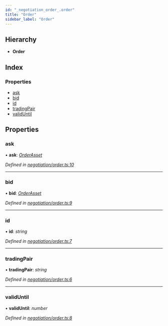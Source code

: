```yaml
---
id: "_negotiation_order_.order"
title: "Order"
sidebar_label: "Order"
---
```


## Hierarchy

* **Order**

## Index

### Properties

* [ask](_negotiation_order_.order.md#ask)
* [bid](_negotiation_order_.order.md#bid)
* [id](_negotiation_order_.order.md#id)
* [tradingPair](_negotiation_order_.order.md#tradingpair)
* [validUntil](_negotiation_order_.order.md#validuntil)

## Properties

###  ask

• **ask**: *[OrderAsset](_negotiation_order_.orderasset.md)*

*Defined in [negotiation/order.ts:10](https://github.com/comit-network/comit-js-sdk/blob/68ef370/src/negotiation/order.ts#L10)*

___

###  bid

• **bid**: *[OrderAsset](_negotiation_order_.orderasset.md)*

*Defined in [negotiation/order.ts:9](https://github.com/comit-network/comit-js-sdk/blob/68ef370/src/negotiation/order.ts#L9)*

___

###  id

• **id**: *string*

*Defined in [negotiation/order.ts:7](https://github.com/comit-network/comit-js-sdk/blob/68ef370/src/negotiation/order.ts#L7)*

___

###  tradingPair

• **tradingPair**: *string*

*Defined in [negotiation/order.ts:6](https://github.com/comit-network/comit-js-sdk/blob/68ef370/src/negotiation/order.ts#L6)*

___

###  validUntil

• **validUntil**: *number*

*Defined in [negotiation/order.ts:8](https://github.com/comit-network/comit-js-sdk/blob/68ef370/src/negotiation/order.ts#L8)*
